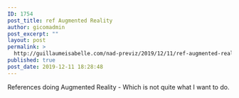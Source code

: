 ```yaml
---
ID: 1754
post_title: ref Augmented Reality
author: gicomadmin
post_excerpt: ""
layout: post
permalink: >
  http://guillaumeisabelle.com/nad-previz/2019/12/11/ref-augmented-reality/
published: true
post_date: 2019-12-11 18:28:48
---
```

<!-- wp:paragraph -->

References doing Augmented Reality - Which is not quite what I want to do.

<!-- /wp:paragraph -->

<!-- wp:block {"ref":1755} /-->